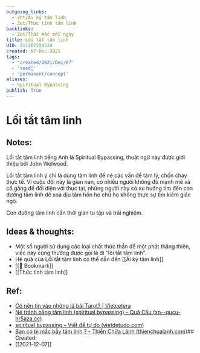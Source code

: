 ```yaml
---
outgoing_links:
  - Zet/Ái kỷ tâm linh
  - Zet/Thức tỉnh tâm linh
backlinks:
  - Zet/Thắc mắc mỗi ngày
title: Lối tắt tâm linh
UID: 211207224334
created: 07-Dec-2021
tags:
  - 'created/2021/Dec/07'
  - 'seed🥜'
  - 'permanent/concept'
aliases:
  - Spiritual Bypassing
publish: True
---
```

# Lối tắt tâm linh

## Notes:
Lối tắt tâm linh tiếng Anh là Spiritual Bypassing, thuật ngữ này được giới thiệu bởi John Welwood.

Lối tắt tâm linh ý chỉ là dùng tâm linh để né các vấn đề tâm lý, chốn chạy thực tế. Vì cuộc đời này là gian nan, có nhiều người không đủ mạnh mẽ và cố gắng để đối diện với thực tại, những người này có xu hướng tìm đến con đường tâm linh để xoa dịu tâm hồn họ chứ họ không thực sự tìm kiếm giác ngộ.

Con đường tâm linh cần thời gian tu tập và trải nghiệm.

## Ideas & thoughts:
- Một số người sử dụng các loại chất thức thần để một phát thăng thiên, việc này cũng thường được gọi là đi "lối tắt tâm linh".
- Hệ quả của  Lối tắt tâm linh có thể dẫn đến [[Ái kỷ tâm linh]]
- [[📑 Bookmark]]
- [[Thức tỉnh tâm linh]]


## Ref:
- [Có nên tin vào những lá bài Tarot? | Vietcetera](https://vietcetera.com/vn/co-nen-tin-vao-nhung-la-bai-tarot)
- [Né tránh bằng tâm linh (spiritual bypassing) – Quả Cầu (xn--qucu-hr5aza.cc)](https://xn--qucu-hr5aza.cc/ne-tranh-bang-tam-linh-spiritual-bypassing/)
- [spiritual bypassing – Viết để tự do (vietdetudo.com)](https://vietdetudo.com/2021/10/08/spiritual-bypassing/comment-page-1/)
- [Bạn có bị mắc bẫy tâm linh ? - Thiền Chữa Lành (thienchualanh.com)](https://thienchualanh.com/chua-phan-loai/ban-co-bi-mac-bay-tam-linh/)## Created:
- [[2021-12-07]]
